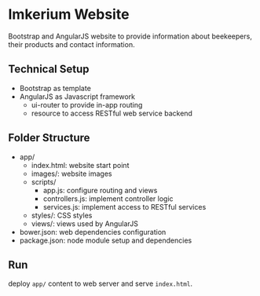 # Imkerium Website

Bootstrap and AngularJS website to provide information about beekeepers, their products and contact information. 

## Technical Setup 

- Bootstrap as template
- AngularJS as Javascript framework
	- ui-router to provide in-app routing
	- resource to access RESTful web service backend

## Folder Structure

- app/
	- index.html: website start point
	- images/: website images
	- scripts/
		- app.js: configure routing and views
		- controllers.js: implement controller logic
		- services.js: implement access to RESTful services
	- styles/: CSS styles
	- views/: views used by AngularJS
- bower.json: web dependencies configuration
- package.json: node module setup and dependencies

## Run 

deploy ```app/``` content to web server and serve ```index.html```.
